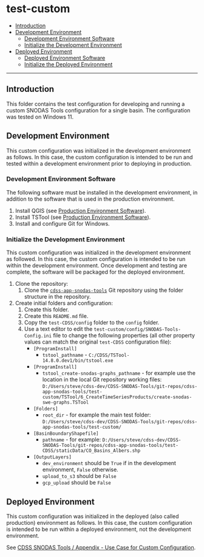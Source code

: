 # test-custom #

*   [Introduction](#introduction)
*   [Development Environment](#development-environment])
    +   [Development Environment Software](#development-environment-software)
    +   [Initialize the Development Environment](#initialize-the-development-environment)
*   [Deployed Environment](#deployed-environment)
    +   [Deployed Environment Software](#deployed-environment-software)
    +   [Initialize the Deployed Environment](#initialize-the-deployed-environment)

----------------

## Introduction ###

This folder contains the test configuration for developing and running a custom SNODAS Tools configuration for a single basin.
The configuration was tested on Windows 11.

## Development Environment ##

This custom configuration was initialized in the development environment as follows.
In this case, the custom configuration is intended to be run and tested within a development environment prior to deploying in production.

### Development Environment Software ###

The following software must be installed in the development environment,
in addition to the software that is used in the production environment.

1.  Install QGIS (see [Production Environment Software](#production-environment-software)).
2.  Install TSTool (see [Production Environment Software](#production-environment-software)).
3.  Install and configure Git for Windows.

### Initialize the Development Environment ###

This custom configuration was initialized in the development environment as followed.
In this case, the custom configuration is intended to be run within the development environment.
Once development and testing are complete, the software will be packaged for the deployed environment.

1.  Clone the repository:
    1.  Clone the [`cdss-app-snodas-tools`](https://github.com/OpenWaterFoundation/cdss-app-snodas-tools)
        Git repository using the folder structure in the repository.
1.  Create initial folders and configuration:
    1.  Create this folder.
    2.  Create this `README.md` file.
    3.  Copy the `test-CDSS/config` folder to the `config` folder.
    4.  Use a text editor to edit the `test-custom/config/SNODAS-Tools-Config.ini` file to change the following properties
        (all other property values can match the original `test-CDSS` configuration file):
        *   `[ProgramInstall]`
            +   `tstool_pathname` - `C:/CDSS/TSTool-14.8.0.dev1/bin/tstool.exe`
        *   `[ProgramInstall]`
            +   `tstool_create-snodas-graphs_pathname` - for example use the location in the local Git repository working files:
                 `D:/Users/steve/cdss-dev/CDSS-SNODAS-Tools/git-repos/cdss-app-snodas-tools/test-custom/TSTool/6_CreateTimeSeriesProducts/create-snodas-swe-graphs.TSTool`
        *   `[Folders]`
            +   `root_dir` - for example the main test folder:
                `D:/Users/steve/cdss-dev/CDSS-SNODAS-Tools/git-repos/cdss-app-snodas-tools/test-custom/`
        *   `[BasinBoundaryShapefile]`
            +   `pathname` - for example:
                `D:/Users/steve/cdss-dev/CDSS-SNODAS-Tools/git-repos/cdss-app-snodas-tools/test-CDSS/staticData/CO_Basins_Albers.shp`
        *   `[OutputLayers]`
            +   `dev_environment` should be `True` if in the development environment, `False` otherwise.
            +   `upload_to_s3` should be `False`
            +   `gcp_upload` should be `False`

## Deployed Environment ##

This custom configuration was initialized in the deployed (also called production) environment as follows.
In this case, the custom configuration is intended to be run within a deployed environment, not the development environment.

See [CDSS SNODAS Tools / Appendix - Use Case for Custom Configuration](https://software.openwaterfoundation.org/cdss-snodas-tools/latest/doc-user/appendix-use-case-custom-config/use-case-custom-config.html).
